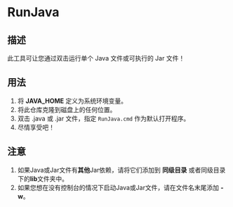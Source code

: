 # RunJava

## 描述

此工具可让您通过双击运行单个 Java 文件或可执行的 Jar 文件！

## 用法

1. 将 **JAVA_HOME** 定义为系统环境变量。
2. 将此仓库克隆到磁盘上的任何位置。
3. 双击 .java 或 .jar 文件，指定 `RunJava.cmd` 作为默认打开程序。
4. 尽情享受吧！

## 注意
1. 如果Java或Jar文件有**其他**Jar依赖，请将它们添加到 **同级目录**
或者同级目录下的**lib**文件夹中。
2. 如果您想在没有控制台的情况下启动Java或Jar文件，请在文件名末尾添加 **-w**。 